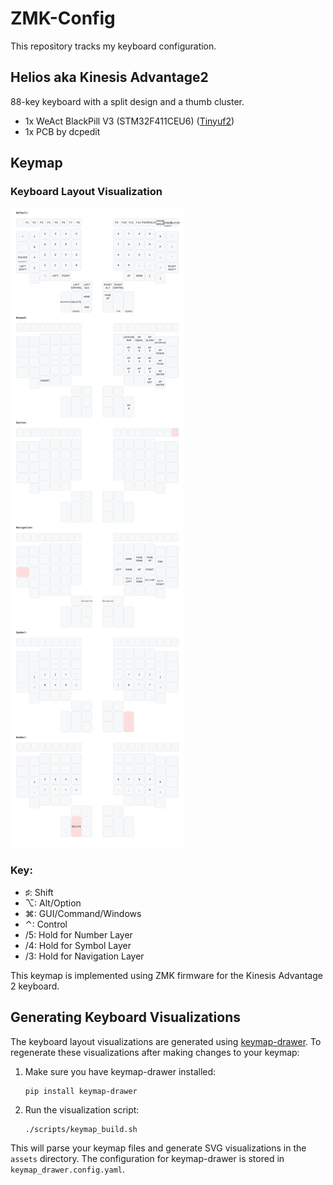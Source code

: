 # ZMK-Config

This repository tracks my keyboard configuration.

## Helios aka Kinesis Advantage2

88-key keyboard with a split design and a thumb cluster.

- 1x WeAct BlackPill V3 (STM32F411CEU6) ([Tinyuf2](https://github.com/adafruit/tinyuf2))
- 1x PCB by dcpedit

## Keymap

### Keyboard Layout Visualization

![Helios Keyboard Layout](assets/helios.svg)

### Key:
- ♯: Shift
- ⌥: Alt/Option
- ⌘: GUI/Command/Windows
- ⌃: Control
- /5: Hold for Number Layer
- /4: Hold for Symbol Layer
- /3: Hold for Navigation Layer

This keymap is implemented using ZMK firmware for the Kinesis Advantage 2 keyboard.

## Generating Keyboard Visualizations

The keyboard layout visualizations are generated using [keymap-drawer](https://github.com/caksoylar/keymap-drawer). To regenerate these visualizations after making changes to your keymap:

1. Make sure you have keymap-drawer installed:
   ```
   pip install keymap-drawer
   ```

2. Run the visualization script:
   ```
   ./scripts/keymap_build.sh
   ```

This will parse your keymap files and generate SVG visualizations in the `assets` directory. The configuration for keymap-drawer is stored in `keymap_drawer.config.yaml`.
